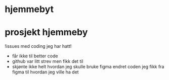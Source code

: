 # hjemmebyt

# prosjekt hjemmeby

!issues med coding jeg har hatt!

- får ikke til better code
- github var litt strev men fikk det til
- skjønte ikke helt hvordan jeg skulle bruke figma endret coden jeg fikk fra figma til hvordan jeg ville ha det
